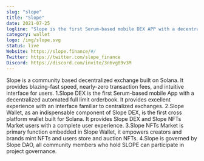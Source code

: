 ```yaml
---
slug: "slope"
title: "Slope"
date: 2021-07-25
logline: "Slope is the first Serum-based mobile DEX APP with a decentralized automated full limit orderbook."
category: wallet
logo: /img/slope.svg
status: live
Website: https://slope.finance/#/
Twitter: https://twitter.com/slope_finance
Discord: https://discord.com/invite/3n6vg89v3M
---
```


Slope is a community based decentralized exchange built on Solana. It provides blazing-fast speed,
nearly-zero transaction fees, and intuitive interface for users.
1.Slope DEX is the first Serum-based mobile App with a decentralized automated full limit orderbook. It provides excellent experience with an interface familiar to centralized exchanges.
2.Slope Wallet, as an indispensable component of Slope DEX, is the first cross platform wallet built for Solana. It provides Slope DEX and Slope NFTs Market users with a complete user experience.
3.Slope NFTs Market is primary function embedded in Slope Wallet, it empowers creators and brands mint NFTs and users store and auction NFTs.
4.Slope is governed by Slope DAO, all community members who hold SLOPE can participate in project governance.
